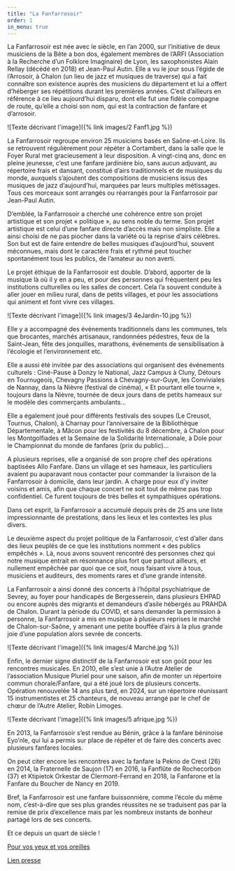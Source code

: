 ```yaml
---
title: "La Fanfarrosoir"
order: 1
in_menu: true
---
```

La Fanfarrosoir est née avec le siècle, en l’an 2000, sur l’initiative de deux musiciens de la Bête a bon dos, également membres de l’ARFI (Association à la Recherche d’un Folklore Imaginaire) de Lyon, les saxophonistes Alain Rellay (décédé en 2018) et Jean-Paul Autin. Elle a vu le jour sous l’égide de l’Arrosoir, à Chalon (un lieu de jazz et musiques de traverse) qui a fait connaître son existence auprès des musiciens du département et lui a offert d’héberger ses  répétitions durant les premières années.  C’est d’ailleurs en référence à ce lieu aujourd’hui disparu,  dont elle fut une fidèle compagne de route, qu’elle a choisi son nom, qui est la contraction de fanfare et d’arrosoir.

![Texte décrivant l'image]({% link images/2 Fanf1.jpg %})
 

La Fanfarrosoir regroupe environ 25 musiciens basés en Saône-et-Loire. Ils se retrouvent régulièrement pour répéter à Cortambert, dans la salle que le Foyer Rural met gracieusement à leur disposition. A vingt-cinq ans, donc en pleine jeunesse, c’est une fanfare jardinière bio, sans aucun adjuvant, au répertoire frais et dansant, constitué d’airs traditionnels et de musiques du monde, auxquels s’ajoutent des compositions de musiciens issus des musiques de jazz d’aujourd’hui, marquées par leurs multiples métissages. Tous ces morceaux sont arrangés ou réarrangés pour la Fanfarrosoir par Jean-Paul Autin. 

D’emblée, la Fanfarrosoir a cherché une cohérence entre son  projet artistique et son projet « politique », au sens noble du terme. Son projet artistique est celui d’une fanfare directe d’accès mais non simpliste. Elle a ainsi choisi de ne pas piocher dans la variété où la reprise d’airs célèbres. Son but est de faire entendre de belles musiques d’aujourd’hui, souvent méconnues, mais dont le caractère frais et rythmé peut toucher spontanément tous les publics, de l’amateur au non averti.

Le projet éthique de la Fanfarrosoir est double. D’abord,  apporter de la musique là où il y en a peu, et  pour des personnes qui fréquentent peu les institutions culturelles ou les salles de concert. Cela l’a souvent conduite à aller jouer en milieu rural, dans de petits villages, et pour les associations qui animent et font vivre ces villages.

![Texte décrivant l'image]({% link images/3 4eJardin-10.jpg %})

Elle y a accompagné des événements traditionnels dans les communes, tels que brocantes,  marchés artisanaux, randonnées pédestres, feux de la Saint-Jean, fête des jonquilles, marathons, événements de sensibilisation à l’écologie et l’environnement  etc. 

Elle a aussi été invitée par des associations qui organisent des événements culturels : Ciné-Pause à Donzy le National, Jazz Campus à Cluny, Détours en Tournugeois, Chevagny Passions à Chevagny-sur-Guye, les Conviviales de Nannay, dans la Nièvre (festival de cinéma), « Et pourtant elle tourne », toujours dans la Nièvre, tournée de deux jours dans de petits hameaux sur le modèle des commerçants ambulants…

Elle a également joué pour différents festivals des soupes (Le Creusot, Tournus, Chalon), à Charnay pour l’anniversaire de la Bibliothèque Départementale, à Mâcon pour les festivités du 8 décembre, à Chalon pour les Montgolfiades et la Semaine de la Solidarité Internationale,  à Dole pour le Championnat du monde de fanfares (prix du public)…

A plusieurs reprises, elle a  organisé de son propre chef des opérations baptisées Allo Fanfare.  Dans un village et ses hameaux, les particuliers avaient pu auparavant nous contacter pour commander la livraison de la Fanfarrosoir à domicile,  dans leur jardin. A charge pour eux d’y inviter voisins et amis, afin que chaque concert ne soit tout de même pas trop confidentiel. Ce furent toujours de très belles et sympathiques opérations.

Dans cet esprit, la Fanfarrosoir a accumulé depuis près de 25 ans une liste impressionnante de prestations, dans les lieux et les contextes les plus divers.


Le deuxième aspect du projet politique de la Fanfarrosoir, c’est d’aller dans des lieux peuplés de ce que les institutions nomment « des publics empêchés ». Là, nous avons  souvent rencontré des personnes chez qui notre musique entrait en résonnance plus fort que partout ailleurs, et nullement empêchée par quoi que ce soit, nous faisant vivre à tous, musiciens et auditeurs, des moments rares et d’une grande intensité.

La Fanfarrosoir a  ainsi donné des concerts à l’hôpital psychiatrique de Sevrey, au foyer pour handicapés de Bergesserein, dans plusieurs  EHPAD ou encore auprès des migrants et demandeurs d’asile hébergés au PRAHDA de Chalon.
Durant la période du COVID, et sans demander la permission à personne, la Fanfarrosoir a mis en musique à plusieurs reprises le marché de Chalon-sur-Saône, y amenant une petite bouffée d’airs à la plus grande joie d’une population alors sevrée de concerts. 

![Texte décrivant l'image]({% link images/4 Marché.jpg %})

Enfin, le dernier signe distinctif de la Fanfarrosoir est son goût pour les rencontres musicales. En 2010, elle s’est unie à l’Autre Atelier de l’association Musique Pluriel pour une saison, afin de monter un répertoire commun chorale/Fanfare, qui a été joué lors de plusieurs concerts.
Opération renouvelée 14 ans plus tard, en 2024, sur un répertoire réunissant 15 instrumentistes et 25 chanteurs, de nouveau arrangé par le chef de chœur de l’Autre Atelier, Robin Limoges.

![Texte décrivant l'image]({% link images/5 afrique.jpg %})

En 2013, la Fanfarrosoir s’est rendue au Bénin, grâce à la fanfare béninoise Eyo’nle, qui lui a permis sur place de répéter et de faire des concerts avec plusieurs fanfares locales. 

On peut citer encore les rencontres avec la fanfare la Pekno de Crest (26) en 2014, la Fraternelle de Saujon (17) en 2016, la Fanflûte de Rochecorbon (37) et Ktipietok Orkestar de Clermont-Ferrand en 2018, la Fanfarone et la Fanfare du Boucher de Nancy en 2019. 

Bref, la Fanfarrosoir est une fanfare buissonnière, comme l’école du même nom,  c’est-à-dire que  ses plus grandes réussites ne se traduisent pas par la remise de prix d’excellence mais par les nombreux instants de bonheur partagé lors de ses concerts.

Et ce depuis un quart de siècle !




[Pour vos yeux et vos oreilles](https://www.facebook.com/alimentation.generale.culturelle/videos/603393951099918/)

[Lien presse](https://www.lejdc.fr/champlemy-58210/actualites/tut-tut-lepicerie-generale-est-passee_14161395/) 